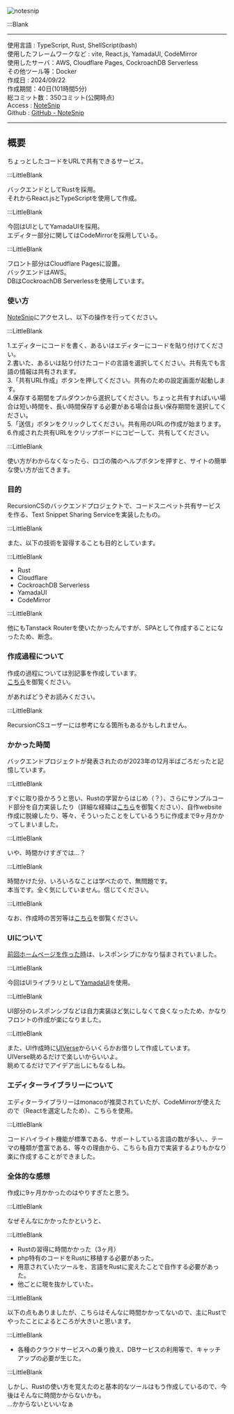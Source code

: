 ![notesnip](/pages/Products/page/notesnip/img/notesnip.jpg)    

:::Blank    

---      

使用言語 : TypeScript, Rust, ShellScript(bash)  
使用したフレームワークなど : vite, React.js, YamadaUI, CodeMirror    
使用したサーバ：AWS, Cloudflare Pages, CockroachDB Serverless    
その他ツール等：Docker    
作成日 : 2024/09/22        
作成期間：40日(101時間5分)      
総コミット数：350コミット(公開時点)        
Access : [NoteSnip](https://notesnip.kip2.dev/)      
Github : [GitHub - NoteSnip](https://github.com/kip2/notesnip)        

---      

## 概要  

ちょっとしたコードをURLで共有できるサービス。  

:::LittleBlank

バックエンドとしてRustを採用。  
それからReact.jsとTypeScriptを使用して作成。  

:::LittleBlank

今回はUIとしてYamadaUIを採用。  
エディター部分に関してはCodeMirrorを採用している。  

:::LittleBlank

フロント部分はCloudflare Pagesに設置。  
バックエンドはAWS。  
DBはCockroachDB Serverlessを使用しています。  

### 使い方  

[NoteSnip](https://nodesnip.kip2.dev/)にアクセスし、以下の操作を行ってください。  

:::LittleBlank

1.エディターにコードを書く、あるいはエディターにコードを貼り付けてください。  
2.書いた、あるいは貼り付けたコードの言語を選択してください。共有先でも言語の情報は共有されます。  
3.「共有URL作成」ボタンを押してください。共有のための設定画面が起動します。  
4.保存する期間をプルダウンから選択してください。ちょっと共有すればいい場合は短い時間を、長い時間保存する必要がある場合は長い保存期間を選択してください。  
5.「送信」ボタンをクリックしてください。共有用のURLの作成が始まります。  
6.作成された共有URLをクリップボードにコピーして、共有してください。  

:::LittleBlank

使い方がわからなくなったら、ロゴの隣のヘルプボタンを押すと、サイトの簡単な使い方が出てきます。  

### 目的  

RecursionCSのバックエンドプロジェクトで、コードスニペット共有サービスを作る、Text Snippet Sharing Serviceを実装したもの。  

:::LittleBlank  

また、以下の技術を習得することも目的としています。  

:::LittleBlank  

- Rust  
- Cloudflare
- CockroachDB Serverless  
- YamadaUI  
- CodeMirror  

:::LittleBlank  

他にもTanstack Routerを使いたかったんですが、SPAとして作成することになったため、断念。  

### 作成過程について  

作成の過程については別記事を作成しています。  
[こちら](https://github.com/kip2/NoteSnip/blob/main/doc/README.md)を御覧ください。  

があればどうぞお読みください。  

:::LittleBlank

RecursionCSユーザーには参考になる箇所もあるかもしれません。  


### かかった時間  

バックエンドプロジェクトが発表されたのが2023年の12月半ばごろだったと記憶しています。  

:::LittleBlank

すぐに取り掛かろうと思い、Rustの学習からはじめ（？）、さらにサンプルコード部分を自力実装したり（詳細な経緯は[こちら](https://kip2.dev/products/seeder)を御覧ください）、自作website作成に脱線したり、等々、そういったことをしているうちに作成まで9ヶ月かかってしまいました。  

:::LittleBlank

いや、時間かけすぎでは...？  

:::LittleBlank

時間かけた分、いろいろなことは学べたので、無問題です。  
本当です。全く気にしていません。信じてください。  

:::LittleBlank

なお、作成時の苦労等は[こちら](https://github.com/kip2/NoteSnip/blob/main/doc/README.md)を御覧ください。  

### UIについて  

[前回ホームページを作った時](https://kip2.dev/products/my-website)は、レスポンシブにかなり悩まされていました。  

:::LittleBlank

今回はUIライブラリとして[YamadaUI](https://yamada-ui.com/ja)を使用。  

:::LittleBlank

UI部分のレスポンシブなどは自力実装ほど気にしなくて良くなったため、かなりフロントの作成が楽になりました。  

:::LittleBlank

また、UI作成時に[UIVerse](https://uiverse.io)からいくらかお借りして作成しています。  
UIVerse眺めるだけで楽しいからいいよ。  
眺めてるだけでアイデア出しにもなるしね。  


### エディターライブラリーについて  

エディターライブラリーはmonacoが推奨されていたが、CodeMirrorが使えたので（Reactを選定したため）、こちらを使用。  

:::LittleBlank

コードハイライト機能が標準である、サポートしている言語の数が多い、、テーマの種類が豊富である、等々の理由から、こちらも自力で実装するよりもかなり楽に作成することができました。  


### 全体的な感想  

作成に9ヶ月かかったのはやりすぎたと思う。  

:::LittleBlank

なぜそんなにかかったかというと、  

:::LittleBlank

- Rustの習得に時間かかった（3ヶ月）  
- php特有のコードをRustに移植する必要があった。  
- 用意されていたツールを、言語をRustに変えたことで自作する必要があった。  
- 他ごとに現を抜かしていた。  

:::LittleBlank

以下の点もありましたが、こちらはそんなに時間かかってないので、主にRustでやったことによるところが大きいと思います。  

:::LittleBlank

- 各種のクラウドサービスへの乗り換え、DBサービスの利用等で、キャッチアップの必要が生じた。  

:::LittleBlank

しかし、Rustの使い方を覚えたのと基本的なツールはもう作成しているので、今後はそんなに時間かからないかも。  
...かからないといいなぁ  
